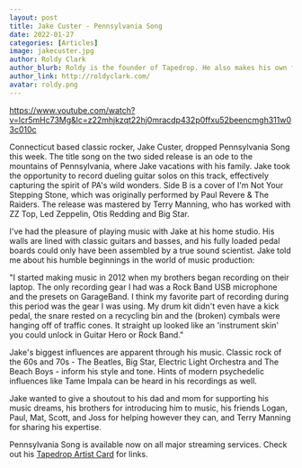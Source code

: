 ```yaml
---
layout: post
title: Jake Custer - Pennsylvania Song
date: 2022-01-27
categories: [Articles]
image: jakecuster.jpg
author: Roldy Clark
author_blurb: Roldy is the founder of Tapedrop. He also makes his own films and music.
author_link: http://roldyclark.com/
avatar: roldy.png
---
```


https://www.youtube.com/watch?v=lcr5mHc73Mg&lc=z22mhjkzqt22hj0mracdp432p0ffxu52beencmgh311w03c010c

Connecticut based classic rocker, Jake Custer, dropped Pennsylvania Song this week. The title song on the two sided release is an ode to the mountains of Pennsylvania, where Jake vacations with his family. Jake took the opportunity to record dueling guitar solos on this track, effectively capturing the spirit of PA's wild wonders. Side B is a cover of I'm Not Your Stepping Stone, which was originally performed by Paul Revere & The Raiders. The release was mastered by Terry Manning, who has worked with ZZ Top, Led Zeppelin, Otis Redding and Big Star.

I've had the pleasure of playing music with Jake at his home studio. His walls are lined with classic guitars and basses, and his fully loaded pedal boards could only have been assembled by a true sound scientist. Jake told me about his humble beginnings in the world of music production:

"I started making music in 2012 when my brothers began recording on their laptop. The only recording gear I had was a Rock Band USB microphone and the presets on GarageBand. I think my favorite part of recording during this period was the gear I was using. My drum kit didn't even have a kick pedal, the snare rested on a recycling bin and the (broken) cymbals were hanging off of traffic cones. It straight up looked like an 'instrument skin' you could unlock in Guitar Hero or Rock Band."

Jake's biggest influences are apparent through his music. Classic rock of the 60s and 70s - The Beatles, Big Star, Electric Light Orchestra and The Beach Boys - inform his style and tone. Hints of modern psychedelic influences like Tame Impala can be heard in his recordings as well.

Jake wanted to give a shoutout to his dad and mom for supporting his music dreams, his brothers for introducing him to music, his friends Logan, Paul, Mat, Scott, and Joss for helping however they can, and Terry Manning for sharing his expertise.

Pennsylvania Song is available now on all major streaming services. Check out his [Tapedrop Artist Card](https://app.tapedrop.com?artist=fQuYikmL0OSk3aoebBvuvJoT16u2) for links.
